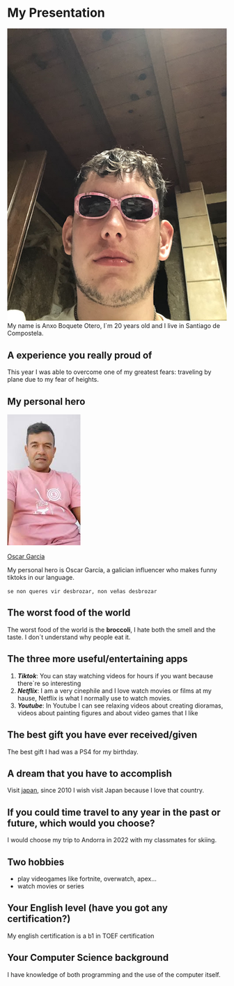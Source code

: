 # My  Presentation
![yo](yo.jpg)
My name is Anxo Boquete Otero, I`m 20 years old and I live in Santiago de Compostela.

## A experience you really proud of
This year I was able to overcome one of my greatest fears: traveling by plane due to my fear of heights.

## My personal hero
![foto](images.jpg)

[Oscar Garcia](https://www.tiktok.com/@oscargarcia_full/video/7379878354196892960)

My personal hero is Oscar García, a galician influencer who makes funny tiktoks in our language.

`se non queres vir desbrozar, non veñas desbrozar`

## The worst food of the world

The worst food of the world is the **broccoli**, I hate both the smell and the taste. I don´t understand why people eat it. 

## The three more useful/entertaining apps
1. ***Tiktok***: You can stay watching videos for hours if you want because there`re so interesting 
2. ***Netflix***: I am a very cinephile and I love watch movies or films at my hause, Netflix is ​​what I normally use to watch movies. 
3. ***Youtube***: In Youtube I can see relaxing videos about creating dioramas, videos about painting figures and about video games that I like

## The best gift you have ever received/given
The best gift I had was a PS4 for my birthday.
## A dream that you have to accomplish
Visit [japan](https://japonismo.com/blog/que-ver-y-hacer-en-japon?utm_content=cmp-true), since 2010 I wish visit Japan because I love that country.

## If you could time travel to any year in the past or future, which would you choose?
I would choose my trip to Andorra in 2022 with my classmates for skiing.
## Two hobbies
* play videogames like fortnite, overwatch, apex...
* watch movies or series 
## Your English level (have you got any certification?)
My english certification is a b1 in TOEF certification
## Your Computer Science background
I have knowledge of both programming and the use of the computer itself.